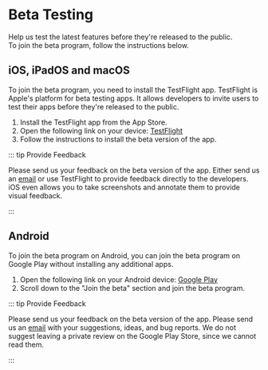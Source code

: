 # Beta Testing

Help us test the latest features before they're released to the public.\
To join the beta program, follow the instructions below.

## iOS, iPadOS and macOS

To join the beta program, you need to install the TestFlight app. TestFlight is Apple's platform for beta testing apps. It allows developers to invite users to test their apps before they're released to the public.

1. Install the TestFlight app from the App Store.
2. Open the following link on your device: [TestFlight](https://testflight.apple.com/join/PABWZys2)
3. Follow the instructions to install the beta version of the app.

::: tip Provide Feedback

Please send us your feedback on the beta version of the app. Either send us an [email](mailto:app-feedback@informatik.sexy) or use TestFlight to provide feedback directly to the developers. iOS even allows you to take screenshots and annotate them to provide visual feedback.

:::

## Android

To join the beta program on Android, you can join the beta program on Google Play without installing any additional apps.

1. Open the following link on your Android device: [Google Play](https://play.google.com/store/apps/details?id=app.neuland)
2. Scroll down to the "Join the beta" section and join the beta program.

::: tip Provide Feedback

Please send us your feedback on the beta version of the app. Please send us an [email](mailto:app-feedback@informatik.sexy) with your suggestions, ideas, and bug reports.
We do not suggest leaving a private review on the Google Play Store, since we cannot read them.

:::

